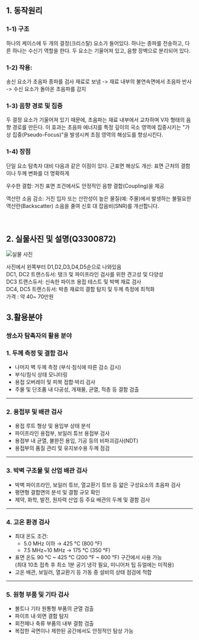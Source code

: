 ## 1. 동작원리

### 1-1) 구조
하나의 케이스에 두 개의 결정(크리스탈) 요소가 들어있다. 하나는 종파를 전송하고, 다른 하나는 수신기 역할을 한다. 두 요소는 기울어져 있고, 음향 장벽으로 분리되어 있다.

### 1-2) 작용:
송신 요소가 초음파 종파를 검사 재료로 보냄 -> 재료 내부의 불연속면에서 초음파 반사 -> 수신 요소가 돌아온 초음파를 감지
</br>
### 1-3) 음향 경로 및 집중
두 결정 요소가 기울어져 있기 때문에, 초음파는 재료 내부에서 교차하며 V자 형태의 음향 경로를 만든다. 이 효과는 초음파 에너지를 특정 깊이의 국소 영역에 집중시키는 "가상 집중(Pseudo-Focus)"을 발생시켜 초점 영역의 해상도를 향상시킨다.
</br>
### 1-4) 장점
단일 요소 탐촉자 대비 다음과 같은 이점이 있다. 
근표면 해상도 개선: 표면 근처의 결함이나 두께 변화를 더 명확하게 

우수한 결합: 거친 표면 조건에서도 안정적인 음향 결합(Coupling)을 제공

역산란 소음 감소: 거친 입자 또는 산란성이 높은 물질(예: 주물)에서 발생하는 불필요한 역산란(Backscatter) 소음을 줄여 신호 대 잡음비(SNR)를 개선합니다. </br></br></br>










## 2. 실물사진 및 설명(Q3300872)  
![실물 사진](https://ims.evidentscientific.com/ko/probes/single-and-dual-element/media_1b1657aef713d3a015e1a98cf818ef3f9000edb38.jpg?width=2000&format=webply&optimize=medium)  
  
사진에서 왼쪽부터 D1,D2,D3,D4,D5순으로 나와있음  
DC1, DC2 트랜스듀서: 탱크 및 파이프라인 검사를 위한 견고성 및 다양성  
DC3 트랜스듀서: 신속한 파이프 용접 테스트 및 박벽 재료 검사   
DC4,  DC5 트랜스듀서: 박층 재료의 결함 탐지 및 두께 측정에 최적화  
가격 : 약 40~ 70만원  




















## 3.활용분야

### 쌍소자 탐촉자의 활용 분야

### 1. 두께 측정 및 결함 검사
- 나머지 벽 두께 측정 (부식·침식에 따른 감소 감시)
- 부식/침식 상태 모니터링
- 용접 오버레이 및 피복 접합·박리 검사
- 주물 및 단조품 내 다공성, 개재물, 균열, 적층 등 결함 검출

---

### 2. 용접부 및 배관 검사
- 용접 루트 형상 및 용입부 상태 분석
- 파이프라인 용접부, 보일러 튜브 용접부 검사
- 용접부 내 균열, 불완전 용입, 기공 등의 비파괴검사(NDT)
- 용접부의 품질 관리 및 유지보수용 두께 점검

---

### 3. 박벽 구조물 및 산업 배관 검사
- 박벽 파이프라인, 보일러 튜브, 열교환기 튜브 등 얇은 구성요소의 초음파 검사
- 평면형 결합면의 분석 및 결함 규모 확인
- 제약, 화학, 발전, 원자력 산업 등 주요 배관의 두께 및 결함 검사

---

### 4. 고온 환경 검사
- 최대 온도 조건:
  - 5.0 MHz 이하 → 425 °C (800 °F)
  - 7.5 MHz~10 MHz → 175 °C (350 °F)
- 표면 온도 90 °C ~ 425 °C (200 °F ~ 800 °F) 구간에서 사용 가능  
  (최대 10초 접촉 후 최소 1분 공기 냉각 필요, 미니어처 팁 듀얼에는 미적용)
- 고온 배관, 보일러, 열교환기 등 가동 중 설비의 상태 점검에 적합

---

### 5. 원형 부품 및 기타 검사
- 볼트나 기타 원통형 부품의 균열 검출
- 파이프 내·외면 결함 탐지
- 회전체나 축류 부품의 내부 결함 검출
- 복잡한 곡면이나 제한된 공간에서도 안정적인 탐상 가능

